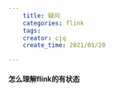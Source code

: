 ```yaml
---
    title: 疑问
    categories: flink
    tags:
    creator: cjq
    create_time: 2021/01/20

---
```


#### 怎么理解flink的有状态